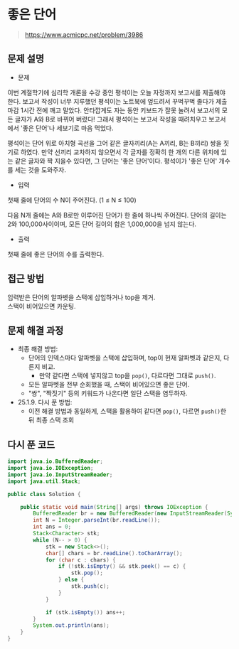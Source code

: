 # 좋은 단어

> https://www.acmicpc.net/problem/3986

## 문제 설명

- 문제

이번 계절학기에 심리학 개론을 수강 중인 평석이는 오늘 자정까지 보고서를 제출해야 한다. 보고서 작성이 너무 지루했던 평석이는 노트북에 엎드려서 꾸벅꾸벅 졸다가 제출 마감 1시간 전에 깨고 말았다. 안타깝게도 자는
동안 키보드가 잘못 눌려서 보고서의 모든 글자가 A와 B로 바뀌어 버렸다! 그래서 평석이는 보고서 작성을 때려치우고 보고서에서 '좋은 단어'나 세보기로 마음 먹었다.

평석이는 단어 위로 아치형 곡선을 그어 같은 글자끼리(A는 A끼리, B는 B끼리) 쌍을 짓기로 하였다. 만약 선끼리 교차하지 않으면서 각 글자를 정확히 한 개의 다른 위치에 있는 같은 글자와 짝 지을수 있다면, 그
단어는 '좋은 단어'이다. 평석이가 '좋은 단어' 개수를 세는 것을 도와주자.

- 입력

첫째 줄에 단어의 수 N이 주어진다. (1 ≤ N ≤ 100)

다음 N개 줄에는 A와 B로만 이루어진 단어가 한 줄에 하나씩 주어진다. 단어의 길이는 2와 100,000사이이며, 모든 단어 길이의 합은 1,000,000을 넘지 않는다.

- 출력

첫째 줄에 좋은 단어의 수를 출력한다.

## 접근 방법

입력받은 단어의 알파벳을 스택에 삽입하거나 top을 제거.  
스택이 비어있으면 카운팅.

## 문제 해결 과정

- 최종 해결 방법:
    - 단어의 인덱스마다 알파벳을 스택에 삽입하며, top이 현재 알파벳과 같은지, 다른지 비교.
        - 만약 같다면 스택에 넣지않고 top을 `pop()`, 다르다면 그대로 `push()`.
    - 모든 알파벳을 전부 순회했을 때, 스택이 비어있으면 좋은 단어.
    - "쌍", "짝짓기" 등의 키워드가 나온다면 일단 스택을 염두하자.
- 25.1.9. 다시 푼 방법:
    - 이전 해결 방법과 동일하게, 스택을 활용하여 같다면 `pop()`, 다르면 `push()`한 뒤 최종 스택 조회

## 다시 푼 코드

```java
import java.io.BufferedReader;
import java.io.IOException;
import java.io.InputStreamReader;
import java.util.Stack;

public class Solution {

    public static void main(String[] args) throws IOException {
        BufferedReader br = new BufferedReader(new InputStreamReader(System.in));
        int N = Integer.parseInt(br.readLine());
        int ans = 0;
        Stack<Character> stk;
        while (N-- > 0) {
            stk = new Stack<>();
            char[] chars = br.readLine().toCharArray();
            for (char c : chars) {
                if (!stk.isEmpty() && stk.peek() == c) {
                    stk.pop();
                } else {
                    stk.push(c);
                }
            }

            if (stk.isEmpty()) ans++;
        }
        System.out.println(ans);
    }
}
```
